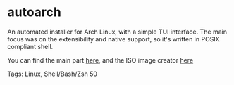 # autoarch

An automated installer for Arch Linux,
with a simple TUI interface.
The main focus was on the extensibility and native support,
so it's written in POSIX compliant shell.

You can find the main part [here](https://github.com/hhhhhhhhhn/autoarch),
and the ISO image creator [here](https://github.com/hhhhhhhhhn/autoarchiso)

Tags: Linux, Shell/Bash/Zsh
50
